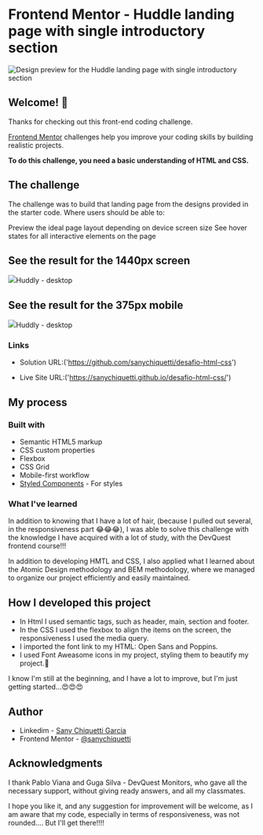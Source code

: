 # Frontend Mentor - Huddle landing page with single introductory section

![Design preview for the Huddle landing page with single introductory section](./design/desktop-preview.jpg)

## Welcome! 👋

Thanks for checking out this front-end coding challenge.

[Frontend Mentor](https://www.frontendmentor.io) challenges help you improve your coding skills by building realistic projects.

**To do this challenge, you need a basic understanding of HTML and CSS.**

## The challenge

The challenge was to build that landing page from the designs provided in the starter code.
Where users should be able to:

Preview the ideal page layout depending on device screen size
See hover states for all interactive elements on the page

## See the result for the 1440px screen

<a><img src="../../../assets/images/resuldado/desktop.png">Huddly - desktop</a>

## See the result for the 375px mobile
<a><img src="../../../assets/images/resuldado/mobile.png">Huddly - desktop</a>

### Links

- Solution URL:('https://github.com/sanychiquetti/desafio-html-css')

- Live Site URL:('https://sanychiquetti.github.io/desafio-html-css/')
## My process

### Built with

- Semantic HTML5 markup
- CSS custom properties
- Flexbox
- CSS Grid
- Mobile-first workflow
- [Styled Components](https://styled-components.com/) - For styles

### What I've learned

In addition to knowing that I have a lot of hair, (because I pulled out several, in the responsiveness part 😂😂😂),  I was able to solve this challenge with the knowledge I have acquired with a lot of study, with the DevQuest frontend course!!!

In addition to developing HMTL and CSS, I also applied what I learned about the Atomic Design methodology and BEM methodology, where we managed to organize our project efficiently and easily maintained.

## How I developed this project
- In Html I used semantic tags, such as header, main, section and footer.
- In the CSS I used the flexbox to align the items on the screen, the responsiveness I used the media query.
- I imported the font link to my HTML: Open Sans and Poppins.
- I used Font Aweasome icons in my project, styling them to beautify my project.🤩

I know I'm still at the beginning, and I have a lot to improve, but I'm just getting started...😍😍😍

## Author

- Linkedim - [Sany Chiquetti Garcia](https://www.linkedin.com/in/sanychiquettigarcia/)
- Frontend Mentor - [@sanychiquetti](https://www.frontendmentor.io/profile/sanychiquetti)

## Acknowledgments

I thank Pablo Viana and Guga Silva - DevQuest Monitors, who gave all the necessary support, without giving ready answers, and all my classmates.

I hope you like it, and any suggestion for improvement will be welcome, as I am aware that my code, especially in terms of responsiveness, was not rounded.... But I'll get there!!!!